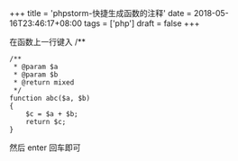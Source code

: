 +++
title = 'phpstorm-快捷生成函数的注释'
date = 2018-05-16T23:46:17+08:00
tags = ['php']
draft = false
+++

在函数上一行键入
/**  
```
/**
 * @param $a
 * @param $b
 * @return mixed
 */
function abc($a, $b)
{
    $c = $a + $b;
    return $c;
}
```
然后 enter 回车即可
